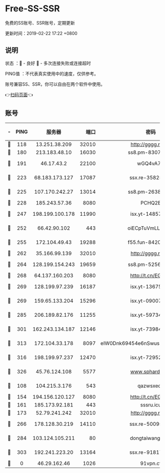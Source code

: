 # Free-SS-SSR

免费的SS账号、SSR账号，定期更新

更新时间：2019-02-22 17:22 +0800

## 说明

状态     ：🙂 - 良好 🙁 - 多次连接失败或连接超时

PING值   ：不代表真实使用中的速度，仅供参考。

账号兼容SS、SSR，你可以自由在两个软件中使用。

👉[扫码页面](https://liesauer.github.io/free-ss-ssr.github.io/)👈

## 账号

|-|PING|服务器|端口|密码|加密方式|区域|
|:----:|:----:|:-----:|-----:|:----:|:----:|:----:|
|🙂|118|13.251.38.209|32010|http://gggg.rocks|chacha20|SG|
|🙂|180|213.183.48.10|16030|ss8.pm-83073049|rc4-md5|RU|
|🙂|191|46.17.43.2|22100|wGQ4vA7D|aes-256-gcm|RU|
|🙂|223|68.183.173.127|17087|ssx.re-35825697|aes-256-cfb|US|
|🙂|225|107.170.242.27|13014|ss8.pm-26383123|aes-256-cfb|US|
|🙂|228|185.243.57.36|8080|PCHQ2E|rc4-md5|US|
|🙂|247|198.199.100.178|11990|isx.yt-14857132|aes-256-cfb|US|
|🙂|252|66.42.90.102|443|oiECpTuVmLLxk4Ts|aes-256-cfb|US|
|🙂|255|172.104.49.43|19288|f55.fun-84203624|aes-256-cfb|SG|
|🙂|262|35.166.99.139|32010|http://gggg.rocks|chacha20|US|
|🙂|264|128.199.154.243|19659|ss8.pm-52569883|aes-256-cfb|SG|
|🙂|268|64.137.160.203|8080|http://t.cn/EGJIyrl|rc4-md5|CA|
|🙂|269|128.199.97.239|16187|isx.yt-13675788|aes-256-cfb|SG|
|🙂|269|159.65.133.204|15296|isx.yt-09007661|aes-256-cfb|SG|
|🙂|285|206.189.82.176|11255|isx.yt-59734405|aes-256-cfb|SG|
|🙂|301|162.243.134.187|12146|isx.yt-73984712|aes-256-cfb|US|
|🙂|313|172.104.33.178|8097|eIW0Dnk69454e6nSwuspv9DmS201tQ0D|aes-256-cfb|SG|
|🙂|316|198.199.97.237|12470|isx.yt-72952184|aes-256-cfb|US|
|🙂|326|45.76.124.108|5577|www.sphard.com|aes-256-cfb|AU|
|🙂|108|104.215.3.176|543|qazwsxedc|aes-256-gcm|JP|
|🙂|154|194.156.120.127|8080|http://t.cn/EGJIyrl|rc4-md5|RU|
|🙂|161|185.173.92.181|443|sssru.icu|rc4-md5|RU|
|🙂|173|52.79.241.242|32010|http://gggg.rocks|chacha20|KR|
|🙂|266|178.128.30.219|14110|ssx.re-50095618|aes-256-cfb|SG|
|🙂|284|103.124.105.211|80|dongtaiwang.com|aes-256-cfb|US|
|🙂|303|192.241.223.20|13164|ssx.re-91817588|aes-256-cfb|US|
|🙁|0|46.29.162.46|1026|91vpn.cf|rc4-md5|RU|
